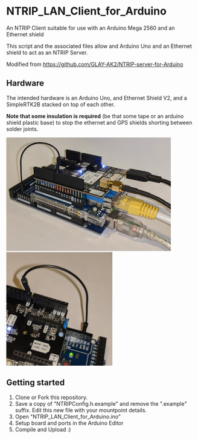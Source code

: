 # NTRIP_LAN_Client_for_Arduino
An NTRIP Client suitable for use with an Arduino Mega 2560 and an Ethernet shield

This script and the associated files allow and Arduino Uno and an Ethernet shield to act as an NTRIP Server.

Modified from https://github.com/GLAY-AK2/NTRIP-server-for-Arduino

## Hardware

The intended hardware is an Arduino Uno, and Ethernet Shield V2, and a SimpleRTK2B stacked on top of each other.

**Note that some insulation is required** (be that some tape or an arduino shield plastic base) to stop the ethernet and GPS shields shorting between solder joints.

<img src="https://github.com/MattWoodhead/NTRIP_LAN_Client_for_Arduino/blob/master/mega_stacked.png" height="300">
<img src="https://github.com/MattWoodhead/NTRIP_LAN_Client_for_Arduino/blob/master/simplertk2b_uart_to_mega.PNG" height="300">

## Getting started

1. Clone or Fork this repository.
2. Save a copy of "NTRIPConfig.h.example" and remove the ".example" suffix. Edit this new file with your mountpoint details.
3. Open "NTRIP_LAN_Client_for_Arduino.ino"
4. Setup board and ports in the Arduino Editor
5. Compile and Upload :)
